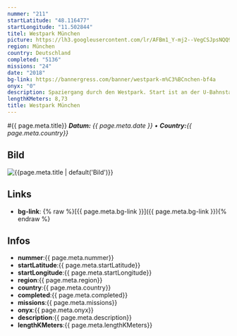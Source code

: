 ```yaml
---
nummer: "211"
startLatitude: "48.116477"
startLongitude: "11.502844"
titel: Westpark München
picture: https://lh3.googleusercontent.com/lr/AFBm1_Y-mj2--VegCSJpsNQQ9YI-bQV9p6pwqvq6s5FUdPr9fEwrisH4A1BR0YFEBOuyEh-wYeq0LjSG3siPFoW5mnwnaqHU5YUHFe7Az9t22Vzp9WXdjk-6SHrAzUeLeluObaKpulMfiioVLgYynHvN2jhC-jNsA-9WJF7soV7fv4ujaneHNyICo8yGwls5SwY0NoAEiYFhtu46wKBnBsIfrQJ2GBhyyd1whyxgtRFr-SEsa0UICyBqW75WKs5ZWex2qknBMCnYBXfR5PAwsu02lBQOW2hJEjvX-sNciCjNfoe7K9LlVV7J7dK94_47-tzWeXE03Xe4gOFm0GCuGTaaIMSNfv8ogb6lvhlFhqDNF7ApqXa0s5l4bhnE8VWukOFa-fV5Lywn_WDntZR8C3JthNwHIzgAnPdAGPpSu_uosCCE3iEbXvyzTBkQ5AcpI8UW98hWQSi7Bkb8w66tBlwEEijlB2nI1syuiJBoeC8T3chC1HNPqmaVPmo6a8I9VsRdrqXD4WpknQaRTAKgDqXA14zERi04nBk9vO4W06X9kGF08zeomvx31egk5eIsptc987HJnJ31BagAX1WltUOul9WVyLMS23qwh5KXcjuxVkqE6OcBn25xLS8XtFJ7nEx9jvF7MrnY7x9shgCrh8med-wqG7YtbydCuLebkNDwpXWmomdOGzB3NAmjCm0C-IVM395NeNYWIlvABrI_H8kjdR37L1lUALfDwJNCvGLUKdfhM8RYjDTRBqcGpTACxC50OcKAxYefGwlFoiWN1p9xaz0UKJHLVXUPuP0QDhE1HFGdsLPgpCnLDfbF8xtPrVzhS9UPC-f8NxUARP4WBXA7dQJ-Fzp1R1zsWeX0
region: München
country: Deutschland
completed: "5136"
missions: "24"
date: "2018"
bg-link: https://bannergress.com/banner/westpark-m%C3%BCnchen-bf4a
onyx: "0"
description: Spaziergang durch den Westpark. Start ist an der U-Bahnstation Holzapfelkreuth, sie endet am Harras
lengthKMeters: 8,73
title: Westpark München
---
```


#{{ page.meta.title}}
_**Datum:** {{ page.meta.date }} • **Country:**{{ page.meta.country}}_

## Bild
![{{page.meta.title | default('Bild')}}]({{page.meta.picture}})

## Links
- **bg-link**: {% raw %}[{{ page.meta.bg-link }}]({{ page.meta.bg-link }}){% endraw %}

## Infos
- **nummer**:{{ page.meta.nummer}}
- **startLatitude**:{{ page.meta.startLatitude}}
- **startLongitude**:{{ page.meta.startLongitude}}
- **region**:{{ page.meta.region}}
- **country**:{{ page.meta.country}}
- **completed**:{{ page.meta.completed}}
- **missions**:{{ page.meta.missions}}
- **onyx**:{{ page.meta.onyx}}
- **description**:{{ page.meta.description}}
- **lengthKMeters**:{{ page.meta.lengthKMeters}}

